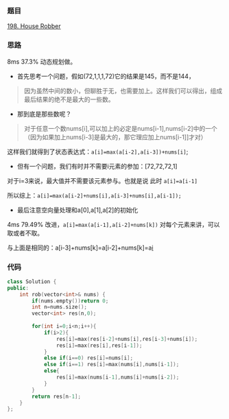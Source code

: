 ### 题目
[198. House Robber](https://leetcode-cn.com/problems/house-robber/submissions/)
### 思路
8ms 37.3%
动态规划做。
+ 首先思考一个问题，假如(72,1,1,1,72)它的结果是145，而不是144，
> 因为虽然中间的数小，但聊胜于无，也需要加上。这样我们可以得出，组成最后结果的绝不是最大的一些数。

+ 那到底是那些数呢？ 
> 对于任意一个数nums[i],可以加上的必定是nums[i-1],nums[i-2]中的一个（因为如果加上nums[i-3]是最大的，那它理应加上nums[i-1]]才对）

这样我们就得到了状态表达式：```a[i]=max(a[i-2],a[i-3])+nums[i]```;
+ 但有一个问题，我们有时并不需要i元素的参加：[72,72,72,1]

对于i=3来说，最大值并不需要该元素参与。也就是说 此时
```a[i]=a[i-1]```

所以综上：```a[i]=max(a[i-2]+nums[i],a[i-3]+nums[i],a[i-1]);```

+ 最后注意空向量处理和a[0],a[1],a[2]的初始化

4ms 79.49%
改进，```a[i]=max(a[i-1],a[i-2]+nums[k])``` 对每个元素来讲，可以取或者不取。

与上面是相同的：a[i-3]+nums[k]=a[i-2]+nums[k]=a[i](因为不取所以a[i-3]=a[i-2])

### 代码
```c++
class Solution {
public:
    int rob(vector<int>& nums) {
        if(nums.empty())return 0;
        int n=nums.size();
        vector<int> res(n,0);
        
        for(int i=0;i<n;i++){
            if(i>2){
                res[i]=max(res[i-2]+nums[i],res[i-3]+nums[i]);
                res[i]=max(res[i],res[i-1]);
            }
            else if(i==0) res[i]=nums[i];
            else if(i==1) res[i]=max(nums[i],nums[i-1]);
            else{
                res[i]=max(nums[i-1],nums[i]+nums[i-2]);
            }
        }
        return res[n-1];
    }
};
```
